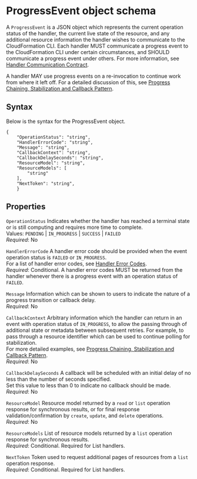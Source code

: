 # ProgressEvent object schema<a name="resource-type-test-progressevent"></a>

A `ProgressEvent` is a JSON object which represents the current operation status of the handler, the current live state of the resource, and any additional resource information the handler wishes to communicate to the CloudFormation CLI\. Each handler MUST communicate a progress event to the CloudFormation CLI under certain circumstances, and SHOULD communicate a progress event under others\. For more information, see [Handler Communication Contract](https://docs.aws.amazon.com/cloudformation-cli/latest/userguide/resource-type-test-contract.html#resource-type-test-contract-communication)\.

A handler MAY use progress events on a re\-invocation to continue work from where it left off\. For a detailed discussion of this, see [Progress Chaining, Stabilization and Callback Pattern](https://docs.aws.amazon.com/cloudformation-cli/latest/userguide/resource-type-develop-stabilize.html)\.

## Syntax<a name="resource-type-test-progressevent-syntax"></a>

Below is the syntax for the ProgressEvent object\.

```
{
    "OperationStatus": "string",
    "HandlerErrorCode": "string",
    "Message": "string",
    "CallbackContext": "string",
    "CallbackDelaySeconds": "string",
    "ResourceModel": "string",
    "ResourceModels": [
        "string"
    ],
    "NextToken": "string",
    }
```

## Properties<a name="resource-type-schema-properties"></a>

`OperationStatus`  <a name="progressevent-properties-OperationStatus"></a>
Indicates whether the handler has reached a terminal state or is still computing and requires more time to complete\.  
Values: `PENDING` \| `IN_PROGRESS` \| `SUCCESS` \| `FAILED`  
 *Required*: No

`HandlerErrorCode`  <a name="progressevent-properties-HandlerErrorCode"></a>
A handler error code should be provided when the event operation status is `FAILED` or `IN_PROGRESS`\.  
For a list of handler error codes, see [Handler Error Codes](https://docs.aws.amazon.com/cloudformation-cli/latest/userguide/resource-type-test-contract-errors.html)\.  
 *Required*: Conditional\. A handler error codes MUST be returned from the handler whenever there is a progress event with an operation status of `FAILED`\.

`Message`  <a name="progressevent-properties-Message"></a>
Information which can be shown to users to indicate the nature of a progress transition or callback delay\.  
 *Required*: No

`CallbackContext`  <a name="progressevent-properties-CallbackContext"></a>
Arbitrary information which the handler can return in an event with operation status of `IN_PROGRESS`, to allow the passing through of additional state or metadata between subsequent retries\. For example, to pass through a resource identifier which can be used to continue polling for stabilization\.  
For more detailed examples, see [Progress Chaining, Stabilization and Callback Pattern](https://docs.aws.amazon.com/cloudformation-cli/latest/userguide/resource-type-develop-stabilize.html)\.  
 *Required*: No

`CallbackDelaySeconds`  <a name="progressevent-properties-CallbackDelaySeconds"></a>
A callback will be scheduled with an initial delay of no less than the number of seconds specified\.  
Set this value to less than 0 to indicate no callback should be made\.  
 *Required*: No

`ResourceModel`  <a name="progressevent-properties-ResourceModel"></a>
Resource model returned by a `read` or `list` operation response for synchronous results, or for final response validation/confirmation by `create`, `update`, and `delete` operations\.  
 *Required*: No

`ResourceModels`  <a name="progressevent-properties-ResourceModels"></a>
List of resource models returned by a `list` operation response for synchronous results\.  
 *Required*: Conditional\. Required for List handlers\.

`NextToken`  <a name="progressevent-properties-NextToken"></a>
Token used to request additional pages of resources from a `list` operation response\.  
 *Required*: Conditional\. Required for List handlers\.